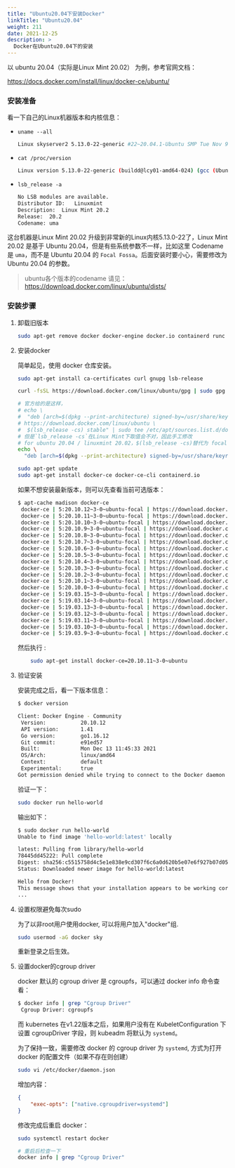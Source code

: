 ```yaml
---
title: "Ubuntu20.04下安装Docker"
linkTitle: "Ubuntu20.04"
weight: 211
date: 2021-12-25
description: >
  Docker在Ubuntu20.04下的安装
---
```



以 ubuntu 20.04（实际是Linux Mint 20.02） 为例，参考官网文档：

https://docs.docker.com/install/linux/docker-ce/ubuntu/

### 安装准备

看一下自己的Linux机器版本和内核信息：

- `uname --all`

	```bash
	Linux skyserver2 5.13.0-22-generic #22~20.04.1-Ubuntu SMP Tue Nov 9 15:07:24 UTC 2021 x86_64 x86_64 x86_64 GNU/Linux
	```

- `cat /proc/version`

  ```bash
  Linux version 5.13.0-22-generic (buildd@lcy01-amd64-024) (gcc (Ubuntu 9.3.0-17ubuntu1~20.04) 9.3.0, GNU ld (GNU Binutils for Ubuntu) 2.34) #22~20.04.1-Ubuntu SMP Tue Nov 9 15:07:24 UTC 2021
  ```

- `lsb_release -a`

	```bash
  No LSB modules are available.
  Distributor ID:	Linuxmint
  Description:	Linux Mint 20.2
  Release:	20.2
  Codename:	uma
	```

这台机器是Linux Mint 20.02 升级到非常新的Linux内核5.13.0-22了，Linux Mint 20.02 是基于 Ubuntu 20.04，但是有些系统参数不一样，比如这里 Codename 是 `uma`，而不是 Ubuntu 20.04 的 `Focal Fossa`。后面安装时要小心，需要修改为 Ubuntu 20.04 的参数。

> ubuntu各个版本的codename 请见：https://download.docker.com/linux/ubuntu/dists/

### 安装步骤

1. 卸载旧版本

    ```bash
    sudo apt-get remove docker docker-engine docker.io containerd runc
    ```

2. 安装docker

    简单起见，使用 docker 仓库安装。

    ```bash
    sudo apt-get install ca-certificates curl gnupg lsb-release
    
    curl -fsSL https://download.docker.com/linux/ubuntu/gpg | sudo gpg --dearmor -o /usr/share/keyrings/docker-archive-keyring.gpg
    
    # 官方给的是这样，
    # echo \
    #  "deb [arch=$(dpkg --print-architecture) signed-by=/usr/share/keyrings/docker-archive-keyring.gpg] \
    # https://download.docker.com/linux/ubuntu \
    #  $(lsb_release -cs) stable" | sudo tee /etc/apt/sources.list.d/docker.list > /dev/null
    # 但是`lsb_release -cs`在Linux Mint下取值会不对，因此手工修改
    # for ubuntu 20.04 / linuxmint 20.02，$(lsb_release -cs)替代为 focal
    echo \
      "deb [arch=$(dpkg --print-architecture) signed-by=/usr/share/keyrings/docker-archive-keyring.gpg] https://download.docker.com/linux/ubuntu focal stable" | sudo tee /etc/apt/sources.list.d/docker.list > /dev/null
    
    sudo apt-get update
    sudo apt-get install docker-ce docker-ce-cli containerd.io
    ```

    如果不想安装最新版本，则可以先查看当前可选版本：

    ```bash
    $ apt-cache madison docker-ce
     docker-ce | 5:20.10.12~3-0~ubuntu-focal | https://download.docker.com/linux/ubuntu focal/stable amd64 Packages
     docker-ce | 5:20.10.11~3-0~ubuntu-focal | https://download.docker.com/linux/ubuntu focal/stable amd64 Packages
     docker-ce | 5:20.10.10~3-0~ubuntu-focal | https://download.docker.com/linux/ubuntu focal/stable amd64 Packages
     docker-ce | 5:20.10.9~3-0~ubuntu-focal | https://download.docker.com/linux/ubuntu focal/stable amd64 Packages
     docker-ce | 5:20.10.8~3-0~ubuntu-focal | https://download.docker.com/linux/ubuntu focal/stable amd64 Packages
     docker-ce | 5:20.10.7~3-0~ubuntu-focal | https://download.docker.com/linux/ubuntu focal/stable amd64 Packages
     docker-ce | 5:20.10.6~3-0~ubuntu-focal | https://download.docker.com/linux/ubuntu focal/stable amd64 Packages
     docker-ce | 5:20.10.5~3-0~ubuntu-focal | https://download.docker.com/linux/ubuntu focal/stable amd64 Packages
     docker-ce | 5:20.10.4~3-0~ubuntu-focal | https://download.docker.com/linux/ubuntu focal/stable amd64 Packages
     docker-ce | 5:20.10.3~3-0~ubuntu-focal | https://download.docker.com/linux/ubuntu focal/stable amd64 Packages
     docker-ce | 5:20.10.2~3-0~ubuntu-focal | https://download.docker.com/linux/ubuntu focal/stable amd64 Packages
     docker-ce | 5:20.10.1~3-0~ubuntu-focal | https://download.docker.com/linux/ubuntu focal/stable amd64 Packages
     docker-ce | 5:20.10.0~3-0~ubuntu-focal | https://download.docker.com/linux/ubuntu focal/stable amd64 Packages
     docker-ce | 5:19.03.15~3-0~ubuntu-focal | https://download.docker.com/linux/ubuntu focal/stable amd64 Packages
     docker-ce | 5:19.03.14~3-0~ubuntu-focal | https://download.docker.com/linux/ubuntu focal/stable amd64 Packages
     docker-ce | 5:19.03.13~3-0~ubuntu-focal | https://download.docker.com/linux/ubuntu focal/stable amd64 Packages
     docker-ce | 5:19.03.12~3-0~ubuntu-focal | https://download.docker.com/linux/ubuntu focal/stable amd64 Packages
     docker-ce | 5:19.03.11~3-0~ubuntu-focal | https://download.docker.com/linux/ubuntu focal/stable amd64 Packages
     docker-ce | 5:19.03.10~3-0~ubuntu-focal | https://download.docker.com/linux/ubuntu focal/stable amd64 Packages
     docker-ce | 5:19.03.9~3-0~ubuntu-focal | https://download.docker.com/linux/ubuntu focal/stable amd64 Packages
    ```

    然后执行 :

    ```bash
        sudo apt-get install docker-ce=20.10.11~3-0~ubuntu
    ```

3. 验证安装

    安装完成之后，看一下版本信息：

    ```bash
    $ docker version
    
    Client: Docker Engine - Community
     Version:           20.10.12
     API version:       1.41
     Go version:        go1.16.12
     Git commit:        e91ed57
     Built:             Mon Dec 13 11:45:33 2021
     OS/Arch:           linux/amd64
     Context:           default
     Experimental:      true
    Got permission denied while trying to connect to the Docker daemon socket at unix:///var/run/docker.sock: Get "http://%2Fvar%2Frun%2Fdocker.sock/v1.24/version": dial unix /var/run/docker.sock: connect: permission denied
    
    
    ```
    
    验证一下：
    
    ```bash
    sudo docker run hello-world
    ```

    输出如下：

    ```bash
    $ sudo docker run hello-world
    Unable to find image 'hello-world:latest' locally
    
    latest: Pulling from library/hello-world
    78445dd45222: Pull complete
    Digest: sha256:c5515758d4c5e1e838e9cd307f6c6a0d620b5e07e6f927b07d05f6d12a1ac8d7
    Status: Downloaded newer image for hello-world:latest
    
    Hello from Docker!
    This message shows that your installation appears to be working correctly.
    ...
    ```
    
4. 设置权限避免每次sudo

    为了以非root用户使用docker, 可以将用户加入"docker"组.

    ```bash
    sudo usermod -aG docker sky
    ```

    重新登录之后生效。

5. 设置docker的cgroup driver

    docker 默认的 cgroup driver 是 cgroupfs，可以通过 docker info 命令查看：

    ```bash
    $ docker info | grep "Cgroup Driver"
     Cgroup Driver: cgroupfs
    ```

    而 kubernetes 在v1.22版本之后，如果用户没有在 KubeletConfiguration 下设置 cgroupDriver 字段，则 kubeadm 将默认为 `systemd`。

    为了保持一致，需要修改 docker 的 cgroup driver 为 `systemd`, 方式为打开 docker 的配置文件（如果不存在则创建）

    ```bash
	sudo vi /etc/docker/daemon.json
    ```
    
    增加内容：

    ```json
    {
        "exec-opts": ["native.cgroupdriver=systemd"]
    }
    ```
    
    修改完成后重启 docker：
    
    ```bash
    sudo systemctl restart docker

    # 重启后检查一下
    docker info | grep "Cgroup Driver"
```

